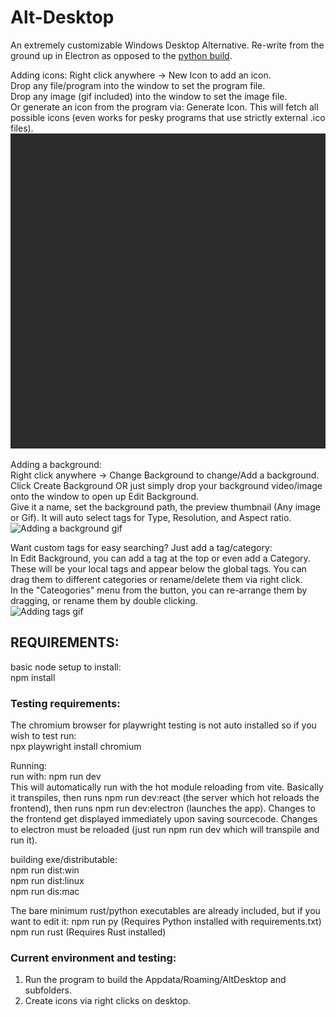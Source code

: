 # Alt-Desktop

An extremely customizable Windows Desktop Alternative. Re-write from the ground up in Electron as opposed to the [python build](https://github.com/gillsB/Alternative-Desktop-Python).

Adding icons:
Right click anywhere -> New Icon to add an icon.  
Drop any file/program into the window to set the program file.  
Drop any image (gif included) into the window to set the image file.  
Or generate an icon from the program via: Generate Icon. This will fetch all possible icons (even works for pesky programs that use strictly external .ico files).  
![Adding an icon gif](/readme/Adding%20an%20icon.gif)

Adding a background:  
Right click anywhere -> Change Background to change/Add a background.  
Click Create Background OR just simply drop your background video/image onto the window to open up Edit Background.  
Give it a name, set the background path, the preview thumbnail (Any image or Gif). It will auto select tags for Type, Resolution, and Aspect ratio.  
![Adding a background gif](/readme/Adding%20a%20background.gif)

Want custom tags for easy searching? Just add a tag/category:  
In Edit Background, you can add a tag at the top or even add a Category.  
These will be your local tags and appear below the global tags. You can drag them to different categories or rename/delete them via right click.  
In the "Cateogories" menu from the button, you can re-arrange them by dragging, or rename them by double clicking.  
![Adding tags gif](/readme/Adding%20tags.gif)

## REQUIREMENTS:

basic node setup
to install:  
npm install

### Testing requirements:

The chromium browser for playwright testing is not auto installed so if you wish to test run:  
npx playwright install chromium

Running:  
run with: npm run dev  
This will automatically run with the hot module reloading from vite. Basically it transpiles, then runs npm run dev:react (the server which hot reloads the frontend), then runs npm run dev:electron (launches the app). Changes to the frontend get displayed immediately upon saving sourcecode. Changes to electron must be reloaded (just run npm run dev which will transpile and run it).

building exe/distributable:  
npm run dist:win  
npm run dist:linux  
npm run dis:mac

The bare minimum rust/python executables are already included, but if you want to edit it:
npm run py (Requires Python installed with requirements.txt)  
npm run rust (Requires Rust installed)  

### Current environment and testing:

1. Run the program to build the Appdata/Roaming/AltDesktop and subfolders.
2. Create icons via right clicks on desktop.
